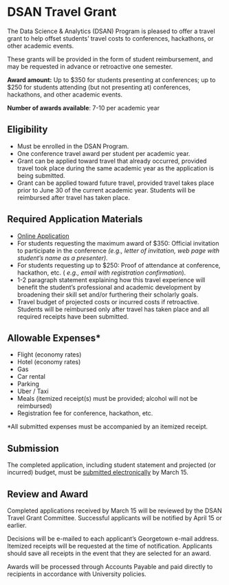 # DSAN Travel Grant

The Data Science & Analytics (DSAN) Program is pleased to offer a travel grant to help offset students’ travel costs to conferences, hackathons, or other academic events.

These grants will be provided in the form of student reimbursement, and may be requested in advance or retroactive one semester.

**Award amount:** Up to $350 for students presenting at conferences; up to $250 for students attending (but not presenting at) conferences, hackathons, and other academic events.

**Number of awards available**: 7-10 per academic year

## Eligibility

- Must be enrolled in the DSAN Program.
- One conference travel award per student per academic year.
- Grant can be applied toward travel that already occurred, provided travel took place during the same academic year as the application is being submitted.
- Grant can be applied toward future travel, provided travel takes place prior to June 30 of the current academic year. Students will be reimbursed after travel has taken place.

## Required Application Materials

- [Online Application](https://forms.gle/jp6Pnwp3D59VMmAw7)
- For students requesting the maximum award of $350: Official invitation to participate in the conference _(e.g., letter of invitation, web page with student’s name as a presenter)._
- For students requesting up to $250: Proof of attendance at conference, hackathon, etc. ( _e.g., email with registration confirmation_).
- 1-2 paragraph statement explaining how this travel experience will benefit the student’s professional and academic development by broadening their skill set and/or furthering their scholarly goals.
- Travel budget of projected costs or incurred costs if retroactive. Students will be reimbursed only after travel has taken place and all required receipts have been submitted.

## Allowable Expenses\*

- Flight (economy rates)
- Hotel (economy rates)
- Gas
- Car rental
- Parking
- Uber / Taxi
- Meals (itemized receipt(s) must be provided; alcohol will not be reimbursed)
- Registration fee for conference, hackathon, etc.

\*All submitted expenses must be accompanied by an itemized receipt.

## Submission

The completed application, including student statement and projected (or incurred) budget, must be [submitted electronically](https://forms.gle/jp6Pnwp3D59VMmAw7) by March 15.

## Review and Award

Completed applications received by March 15 will be reviewed by the DSAN Travel Grant Committee. Successful applicants will be notified by April 15 or earlier.

Decisions will be e-mailed to each applicant’s Georgetown e-mail address. Itemized receipts will be requested at the time of notification. Applicants should save all receipts in the event that they are selected for an award.

Awards will be processed through Accounts Payable and paid directly to recipients in accordance with University policies.